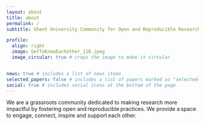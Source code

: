 ```yaml
---
layout: about
title: about
permalink: /
subtitle: Ghent University Community for Open and Reproducible Research

profile:
  align: right
  image: GetToKnowEachother_11B.jpeg
  image_circular: true # crops the image to make it circular


news: true # includes a list of news items
selected_papers: false # includes a list of papers marked as "selected={true}"
social: true # includes social icons at the bottom of the page
---
```


We are a grassroots community dedicated to making research more impactful by fostering open and reproducible practices. 
We provide a space to engage, connect, inspire and support each other. 


